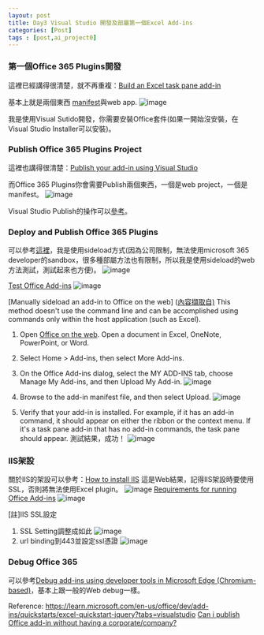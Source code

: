 ```yaml
---
layout: post
title: Day3 Visual Studio 開發及部屬第一個Excel Add-ins
categories: [Post]
tags : [post,ai_project0]
---
```


### 第一個Office 365 Plugins開發
這裡已經講得很清楚，就不再重複：[Build an Excel task pane add-in](https://learn.microsoft.com/en-us/office/dev/add-ins/quickstarts/excel-quickstart-jquery?tabs=visualstudio)

基本上就是兩個東西 [manifest](https://learn.microsoft.com/en-us/office/dev/add-ins/develop/xml-manifest-overview?tabs=tabid-1)與web app.
![image](https://github.com/maxchen989/dylanninin.com/assets/29641586/95467b5b-5a32-4f25-bb75-6caceac2fb9b)


我是使用Visual Sutido開發，你需要安裝Office套件(如果一開始沒安裝，在Visual Studio Installer可以安裝)。

### Publish Office 365 Plugins Project
這裡也講得很清楚：[Publish your add-in using Visual Studio](https://learn.microsoft.com/en-us/office/dev/add-ins/publish/package-your-add-in-using-visual-studio)

而Office 365 Plugins你會需要Publish兩個東西，一個是web project，一個是manifest。
![image](https://github.com/maxchen989/dylanninin.com/assets/29641586/fa1849fa-9f81-4dad-9f9b-51f9af7c9440)

Visual Studio Publish的操作可以[參考](https://www.youtube.com/watch?v=022Q7fzoQ-Y)。

### Deploy and Publish Office 365 Plugins
可以參考[這裡](https://learn.microsoft.com/en-us/office/dev/add-ins/publish/publish)，我是使用sideload方式(因為公司限制，無法使用microsoft 365 developer的sandbox，很多種部屬方法也有限制，所以我是使用sideload的web方法測試，測試起來也方便)。
![image](https://github.com/maxchen989/dylanninin.com/assets/29641586/4a90c1f5-11ce-42cb-bf17-c5966bf62a4d)

[Test Office Add-ins](https://learn.microsoft.com/en-us/office/dev/add-ins/testing/test-debug-office-add-ins#sideload-an-office-add-in-for-testing)
![image](https://github.com/maxchen989/dylanninin.com/assets/29641586/b7146d98-f0de-46a2-a8f8-3e105c6203f2)

[Manually sideload an add-in to Office on the web] ([內容擷取自)](https://learn.microsoft.com/en-us/office/dev/add-ins/testing/sideload-office-add-ins-for-testing)
This method doesn't use the command line and can be accomplished using commands only within the host application (such as Excel).

1. Open [Office on the web](https://office.com/). Open a document in Excel, OneNote, PowerPoint, or Word.

2. Select Home > Add-ins, then select More Add-ins.

3. On the Office Add-ins dialog, select the MY ADD-INS tab, choose Manage My Add-ins, and then Upload My Add-in.
![image](https://github.com/maxchen989/dylanninin.com/assets/29641586/e1307fe8-5af2-4461-af7c-f8a98d79847f)

5. Browse to the add-in manifest file, and then select Upload.
![image](https://github.com/maxchen989/dylanninin.com/assets/29641586/d4a4018e-57b5-476d-b961-8ed8aa431bc7)

7. Verify that your add-in is installed. For example, if it has an add-in command, it should appear on either the ribbon or the context menu. If it's a task pane add-in that has no add-in commands, the task pane should appear.
測試結果，成功！
![image](https://github.com/maxchen989/dylanninin.com/assets/29641586/d56aa0c4-6119-4223-b7ee-c6fe18205188)

### IIS架設
關於IIS的架設可以參考：[How to install IIS](https://www.youtube.com/watch?v=3NuMmgM0u4o) 
這是Web結果，記得IIS架設時要使用SSL，否則將無法使用Excel plugin。
![image](https://github.com/maxchen989/dylanninin.com/assets/29641586/e58ce3c8-0f42-4063-b757-58b9084bcfa1)
[Requirements for running Office Add-ins](https://learn.microsoft.com/en-us/office/dev/add-ins/concepts/requirements-for-running-office-add-ins)
![image](https://github.com/maxchen989/dylanninin.com/assets/29641586/ebd92809-6205-4ce9-a093-e46815b67302)

[註]IIS SSL設定
1. SSL Setting調整成如此
![image](https://github.com/maxchen989/dylanninin.com/assets/29641586/835e9d6c-dc1e-445b-9287-66acd23b8106)
2. url binding到443並設定ssl憑證
![image](https://github.com/maxchen989/dylanninin.com/assets/29641586/e19b7c86-c94b-4039-8636-7b9197072ba0)

### Debug Office 365 
可以參考[Debug add-ins using developer tools in Microsoft Edge (Chromium-based)](https://learn.microsoft.com/en-us/office/dev/add-ins/testing/debug-add-ins-using-devtools-edge-chromium)，基本上跟一般的Web debug一樣。

Reference:
https://learn.microsoft.com/en-us/office/dev/add-ins/quickstarts/excel-quickstart-jquery?tabs=visualstudio
[Can i publish Office add-in without having a corporate/company?](https://stackoverflow.com/questions/68092889/can-i-publish-office-add-in-without-having-a-corporate-company)

